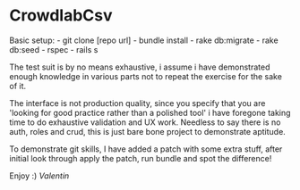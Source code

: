# CrowdlabCsv

Basic setup:
    - git clone [repo url]
    - bundle install
    - rake db:migrate
    - rake db:seed
    - rspec
    - rails s

The test suit is by no means exhaustive, i assume i have demonstrated enough knowledge in various parts not to repeat the exercise for the sake of it.

The interface is not production quality, since you specify that you are 'looking for good practice rather than a polished tool' i have foregone taking time to do exhaustive validation and UX work. Needless to say there is no auth, roles and crud, this is just bare bone project to demonstrate aptitude.

To demonstrate git skills, I have added a patch with some extra stuff, after initial look through apply the patch, run bundle and spot the difference!


Enjoy :)
*Valentin*
